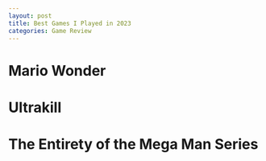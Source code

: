 ```yaml
---
layout: post
title: Best Games I Played in 2023
categories: Game Review
---
```

# Mario Wonder
# Ultrakill
# The Entirety of the Mega Man Series

<!--stackedit_data:
eyJoaXN0b3J5IjpbLTE3MjgwOTU1ODMsMTQ0MDMzNzIwNl19
-->